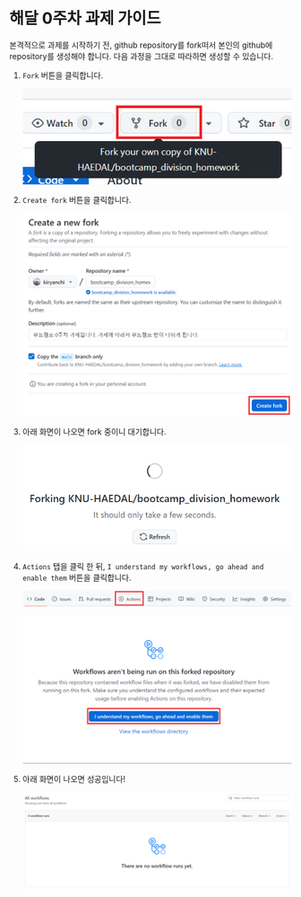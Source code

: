 # 해달 0주차 과제 가이드

본격적으로 과제를 시작하기 전, github repository를 fork떠서 본인의 github에 repository를 생성해야 합니다. 다음 과정을 그대로 따라하면 생성할 수 있습니다.

1. `Fork` 버튼을 클릭합니다.

    ![fork button click](../assets/1-1.png)

1. `Create fork` 버튼을 클릭합니다.

    ![create fork button click](../assets/1-2.png)

1. 아래 화면이 나오면 fork 중이니 대기합니다.

    ![wait for having done fork](../assets/1-3.png)

1. `Actions` 탭을 클릭 한 뒤, `I understand my workflows, go ahead and enable them` 버튼을 클릭합니다.

    ![Actions button click](../assets/1-4.png)

    ![agree to actions rule](../assets/1-5.png)

1. 아래 화면이 나오면 성공입니다!

    ![actions](../assets/1-6.png)